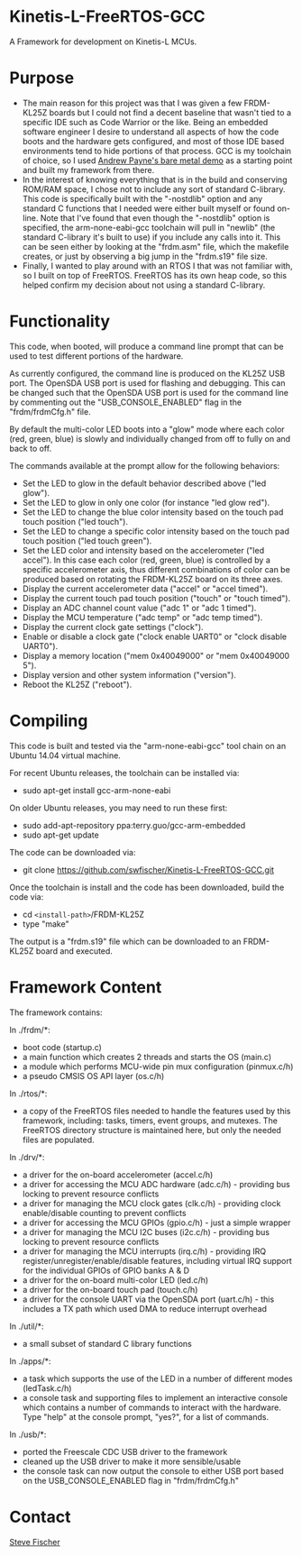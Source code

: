 # Kinetis-L-FreeRTOS-GCC

A Framework for development on Kinetis-L MCUs.

# Purpose

* The main reason for this project was that I was given a few FRDM-KL25Z boards but I could not find a decent baseline that wasn't tied to a specific IDE such as Code Warrior or the like.  Being an embedded software engineer I desire to understand all aspects of how the code boots and the hardware gets configured, and most of those IDE based environments tend to hide portions of that process.  GCC is my toolchain of choice, so I used [Andrew Payne's bare metal demo](http://github.com/payne92/bare-metal-arm) as a starting point and built my framework from there.
* In the interest of knowing everything that is in the build and conserving ROM/RAM space, I chose not to include any sort of standard C-library.  This code is specifically built with the "-nostdlib" option and any standard C functions that I needed were either built myself or found on-line.  Note that I've found that even though the "-nostdlib" option is specified, the arm-none-eabi-gcc toolchain will pull in "newlib" (the standard C-library it's built to use) if you include any calls into it.  This can be seen either by looking at the "frdm.asm" file, which the makefile creates, or just by observing a big jump in the "frdm.s19" file size.
* Finally, I wanted to play around with an RTOS I that was not familiar with, so I built on top of FreeRTOS.  FreeRTOS has its own heap code, so this helped confirm my decision about not using a standard C-library.

# Functionality

This code, when booted, will produce a command line prompt that can be used to test different portions of the hardware.

As currently configured, the command line is produced on the KL25Z USB port.  The OpenSDA USB port is used for flashing and debugging.  This can be changed such that the OpenSDA USB port is used for the command line by commenting out the "USB_CONSOLE_ENABLED" flag in the "frdm/frdmCfg.h" file.

By default the multi-color LED boots into a "glow" mode where each color (red, green, blue) is slowly and individually changed from off to fully on and back to off.

The commands available at the prompt allow for the following behaviors:

* Set the LED to glow in the default behavior described above ("led glow").
* Set the LED to glow in only one color (for instance "led glow red").
* Set the LED to change the blue color intensity based on the touch pad touch position ("led touch").
* Set the LED to change a specific color intensity based on the touch pad touch position ("led touch green").
* Set the LED color and intensity based on the accelerometer ("led accel").  In this case each color (red, green, blue) is controlled by a specific accelerometer axis, thus different combinations of color can be produced based on rotating the FRDM-KL25Z board on its three axes.
* Display the current accelerometer data ("accel" or "accel timed").
* Display the current touch pad touch position ("touch" or "touch timed").
* Display an ADC channel count value ("adc 1" or "adc 1 timed").
* Display the MCU temperature ("adc temp" or "adc temp timed").
* Display the current clock gate settings ("clock").
* Enable or disable a clock gate ("clock enable UART0" or "clock disable UART0").
* Display a memory location ("mem 0x40049000" or "mem 0x40049000 5").
* Display version and other system information ("version").
* Reboot the KL25Z ("reboot").

# Compiling

This code is built and tested via the "arm-none-eabi-gcc" tool chain on an Ubuntu 14.04 virtual machine.

For recent Ubuntu releases, the toolchain can be installed via:

* sudo apt-get install gcc-arm-none-eabi

On older Ubuntu releases, you may need to run these first:

* sudo add-apt-repository ppa:terry.guo/gcc-arm-embedded
* sudo apt-get update

The code can be downloaded via:

* git clone https://github.com/swfischer/Kinetis-L-FreeRTOS-GCC.git

Once the toolchain is install and the code has been downloaded, build the code via:

* cd `<install-path>`/FRDM-KL25Z
* type "make"

The output is a "frdm.s19" file which can be downloaded to an FRDM-KL25Z board and executed.

# Framework Content

The framework contains:

In ./frdm/*:

* boot code (startup.c)
* a main function which creates 2 threads and starts the OS (main.c)
* a module which performs MCU-wide pin mux configuration (pinmux.c/h)
* a pseudo CMSIS OS API layer (os.c/h)

In ./rtos/*:

* a copy of the FreeRTOS files needed to handle the features used by this framework, including: tasks, timers, event groups, and mutexes.  The FreeRTOS directory structure is maintained here, but only the needed files are populated.

In ./drv/*:

* a driver for the on-board accelerometer (accel.c/h)
* a driver for accessing the MCU ADC hardware (adc.c/h) - providing bus locking to prevent resource conflicts
* a driver for managing the MCU clock gates (clk.c/h) - providing clock enable/disable counting to prevent conflicts
* a driver for accessing the MCU GPIOs (gpio.c/h) - just a simple wrapper
* a driver for managing the MCU I2C buses (i2c.c/h) - providing bus locking to prevent resource conflicts
* a driver for managing the MCU interrupts (irq.c/h) - providing IRQ register/unregister/enable/disable features, including virtual IRQ support for the individual GPIOs of GPIO banks A & D
* a driver for the on-board multi-color LED (led.c/h)
* a driver for the on-board touch pad (touch.c/h)
* a driver for the console UART via the OpenSDA port (uart.c/h) - this includes a TX path which used DMA to reduce interrupt overhead

In ./util/*:

* a small subset of standard C library functions

In ./apps/*:

* a task which supports the use of the LED in a number of different modes (ledTask.c/h)
* a console task and supporting files to implement an interactive console which contains a number of commands to interact with the hardware.  Type "help" at the console prompt, "yes?", for a list of commands.

In ./usb/*:

* ported the Freescale CDC USB driver to the framework
* cleaned up the USB driver to make it more sensible/usable
* the console task can now output the console to either USB port based on the USB_CONSOLE_ENABLED flag in "frdm/frdmCfg.h"

# Contact

[Steve Fischer](mailto:steve2641@gmail.com)
